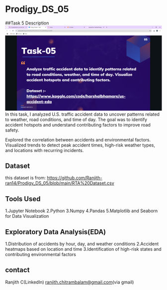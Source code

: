 # Prodigy_DS_05
##Task 5 Description
![Task 5](task5.PNG)
In this task, I analyzed U.S. traffic accident data to uncover patterns related to weather, road conditions, and time of day. The goal was to identify accident hotspots and understand contributing factors to improve road safety.

Explored the correlation between accidents and environmental factors. Visualized trends to detect peak accident times, high-risk weather types, and locations with recurring incidents.
## Dataset
this dataset is from: https://github.com/Ranjith-ran14/Prodigy_DS_05/blob/main/RTA%20Dataset.csv
## Tools Used
1.Jupyter Notebook 2.Python 3.Numpy 4.Pandas 5.Matplotlib and Seaborn for Data Visualization
## Exploratory Data Analysis(EDA)
1.Distribution of accidents by hour, day, and weather conditions 2.Accident heatmaps based on location and time 3.Identification of high-risk states and contributing environmental factors
## contact
Ranjith C(LinkedIn) ranjith.chitrambalam@gmail.com(via gmail)
